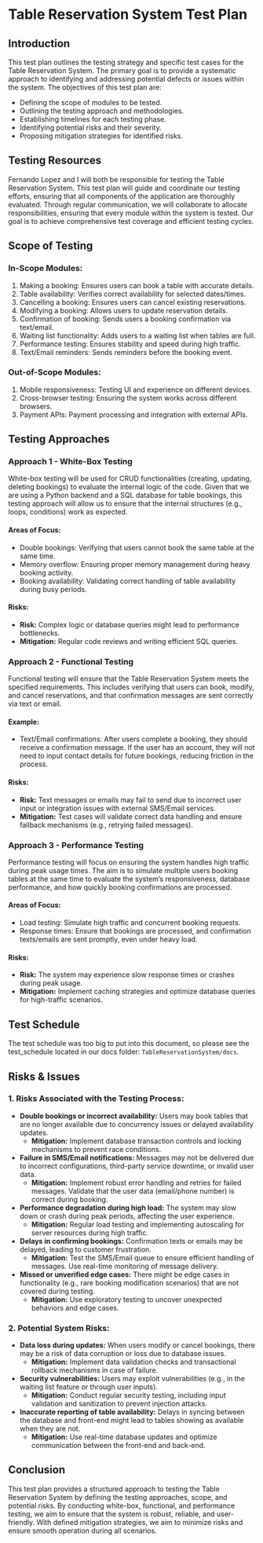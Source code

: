 # Table Reservation System Test Plan

## Introduction
This test plan outlines the testing strategy and specific test cases for the Table Reservation System. The primary goal is to provide a systematic approach to identifying and addressing potential defects or issues within the system. The objectives of this test plan are:
- Defining the scope of modules to be tested.
- Outlining the testing approach and methodologies.
- Establishing timelines for each testing phase.
- Identifying potential risks and their severity.
- Proposing mitigation strategies for identified risks.

## Testing Resources
Fernando Lopez and I will both be responsible for testing the Table Reservation System. This test plan will guide and coordinate our testing efforts, ensuring that all components of the application are thoroughly evaluated. Through regular communication, we will collaborate to allocate responsibilities, ensuring that every module within the system is tested. Our goal is to achieve comprehensive test coverage and efficient testing cycles.

## Scope of Testing
### In-Scope Modules:
1. Making a booking: Ensures users can book a table with accurate details.
2. Table availability: Verifies correct availability for selected dates/times.
3. Cancelling a booking: Ensures users can cancel existing reservations.
4. Modifying a booking: Allows users to update reservation details.
5. Confirmation of booking: Sends users a booking confirmation via text/email.
6. Waiting list functionality: Adds users to a waiting list when tables are full.
7. Performance testing: Ensures stability and speed during high traffic.
8. Text/Email reminders: Sends reminders before the booking event.

### Out-of-Scope Modules:
1. Mobile responsiveness: Testing UI and experience on different devices.
2. Cross-browser testing: Ensuring the system works across different browsers.
3. Payment APIs: Payment processing and integration with external APIs.

## Testing Approaches

### Approach 1 - White-Box Testing
White-box testing will be used for CRUD functionalities (creating, updating, deleting bookings) to evaluate the internal logic of the code. Given that we are using a Python backend and a SQL database for table bookings, this testing approach will allow us to ensure that the internal structures (e.g., loops, conditions) work as expected.

#### Areas of Focus:
- Double bookings: Verifying that users cannot book the same table at the same time.
- Memory overflow: Ensuring proper memory management during heavy booking activity.
- Booking availability: Validating correct handling of table availability during busy periods.

#### Risks:
- **Risk:** Complex logic or database queries might lead to performance bottlenecks.
- **Mitigation:** Regular code reviews and writing efficient SQL queries.

### Approach 2 - Functional Testing
Functional testing will ensure that the Table Reservation System meets the specified requirements. This includes verifying that users can book, modify, and cancel reservations, and that confirmation messages are sent correctly via text or email.

#### Example:
- Text/Email confirmations: After users complete a booking, they should receive a confirmation message. If the user has an account, they will not need to input contact details for future bookings, reducing friction in the process.

#### Risks:
- **Risk:** Text messages or emails may fail to send due to incorrect user input or integration issues with external SMS/Email services.
- **Mitigation:** Test cases will validate correct data handling and ensure fallback mechanisms (e.g., retrying failed messages).

### Approach 3 - Performance Testing
Performance testing will focus on ensuring the system handles high traffic during peak usage times. The aim is to simulate multiple users booking tables at the same time to evaluate the system’s responsiveness, database performance, and how quickly booking confirmations are processed.

#### Areas of Focus:
- Load testing: Simulate high traffic and concurrent booking requests.
- Response times: Ensure that bookings are processed, and confirmation texts/emails are sent promptly, even under heavy load.

#### Risks:
- **Risk:** The system may experience slow response times or crashes during peak usage.
- **Mitigation:** Implement caching strategies and optimize database queries for high-traffic scenarios.

## Test Schedule
The test schedule was too big to put into this document, so please see the test_schedule located in our docs folder: `TableReservationSystem/docs`.

## Risks & Issues

### 1. Risks Associated with the Testing Process:
- **Double bookings or incorrect availability:** Users may book tables that are no longer available due to concurrency issues or delayed availability updates.
  - **Mitigation:** Implement database transaction controls and locking mechanisms to prevent race conditions.
- **Failure in SMS/Email notifications:** Messages may not be delivered due to incorrect configurations, third-party service downtime, or invalid user data.
  - **Mitigation:** Implement robust error handling and retries for failed messages. Validate that the user data (email/phone number) is correct during booking.
- **Performance degradation during high load:** The system may slow down or crash during peak periods, affecting the user experience.
  - **Mitigation:** Regular load testing and implementing autoscaling for server resources during high traffic.
- **Delays in confirming bookings:** Confirmation texts or emails may be delayed, leading to customer frustration.
  - **Mitigation:** Test the SMS/Email queue to ensure efficient handling of messages. Use real-time monitoring of message delivery.
- **Missed or unverified edge cases:** There might be edge cases in functionality (e.g., rare booking modification scenarios) that are not covered during testing.
  - **Mitigation:** Use exploratory testing to uncover unexpected behaviors and edge cases.

### 2. Potential System Risks:
- **Data loss during updates:** When users modify or cancel bookings, there may be a risk of data corruption or loss due to database issues.
  - **Mitigation:** Implement data validation checks and transactional rollback mechanisms in case of failure.
- **Security vulnerabilities:** Users may exploit vulnerabilities (e.g., in the waiting list feature or through user inputs).
  - **Mitigation:** Conduct regular security testing, including input validation and sanitization to prevent injection attacks.
- **Inaccurate reporting of table availability:** Delays in syncing between the database and front-end might lead to tables showing as available when they are not.
  - **Mitigation:** Use real-time database updates and optimize communication between the front-end and back-end.

## Conclusion
This test plan provides a structured approach to testing the Table Reservation System by defining the testing approaches, scope, and potential risks. By conducting white-box, functional, and performance testing, we aim to ensure that the system is robust, reliable, and user-friendly. With defined mitigation strategies, we aim to minimize risks and ensure smooth operation during all scenarios.

